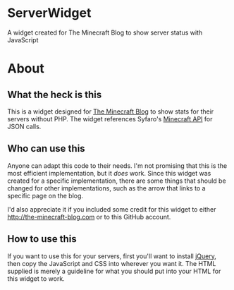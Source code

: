 # ServerWidget
A widget created for The Minecraft Blog to show server status with JavaScript

# About
## What the heck is this
This is a widget designed for [The Minecraft Blog](http://the-minecraft-blog.com) to show stats for their servers without PHP. The widget references Syfaro's [Minecraft API](http://api.syfaro.net/) for JSON calls.

## Who can use this
Anyone can adapt this code to their needs. I'm not promising that this is the most efficient implementation, but it _does_ work. Since this widget was created for a specific implementation, there are some things that should be changed for other implementations, such as the arrow that links to a specific page on the blog.

I'd also appreciate it if you included some credit for this widget to either http://the-minecraft-blog.com or to this GitHub account.

## How to use this
If you want to use this for your servers, first you'll want to install [jQuery](http://jquery.com), then copy the JavaScript and CSS into wherever you want it. The HTML supplied is merely a guideline for what you should put into your HTML for this widget to work.
